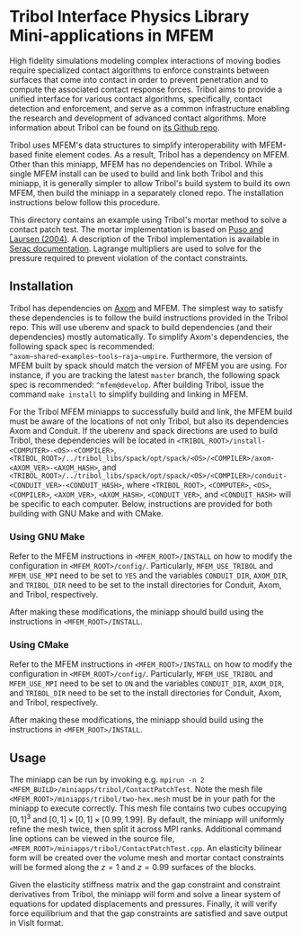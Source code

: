 # Tribol Interface Physics Library Mini-applications in MFEM

High fidelity simulations modeling complex interactions of moving bodies require
specialized contact algorithms to enforce constraints between surfaces that come
into contact in order to prevent penetration and to compute the associated
contact response forces. Tribol aims to provide a unified interface for various
contact algorithms, specifically, contact detection and enforcement, and serve
as a common infrastructure enabling the research and development of advanced
contact algorithms. More information about Tribol can be found on [its Github
repo](https://github.com/LLNL/Tribol).

Tribol uses MFEM's data structures to simplify interoperability with MFEM-based
finite element codes.  As a result, Tribol has a dependency on MFEM.  Other than
this miniapp, MFEM has no dependencies on Tribol.  While a single MFEM install
can be used to build and link both Tribol and this miniapp, it is generally
simpler to allow Tribol's build system to build its own MFEM, then build the
miniapp in a separately cloned repo. The installation instructions below follow
this procedure.

This directory contains an example using Tribol's mortar method to solve a
contact patch test.  The mortar implementation is based on [Puso and Laursen
(2004)](https://doi.org/10.1016/j.cma.2003.10.010).  A description of the Tribol
implementation is available in [Serac
documentation](https://serac.readthedocs.io/en/latest/sphinx/theory_reference/solid.html#contact-mechanics).
Lagrange multipliers are used to solve for the pressure required to prevent
violation of the contact constraints.

## Installation

Tribol has dependencies on [Axom](https://github.com/LLNL/axom) and MFEM.  The
simplest way to satisfy these dependencies is to follow the build instructions
provided in the Tribol repo.  This will use uberenv and spack to build
dependencies (and their dependencies) mostly automatically.  To simplify Axom's
dependencies, the following spack spec is recommended: `^axom~shared~examples~tools~raja~umpire`.
Furthermore, the version of MFEM built by spack should match the version of MFEM
you are using.  For instance, if you are tracking the latest `master` branch,
the following spack spec is recommended: `^mfem@develop`.  After building
Tribol, issue the command `make install` to simplify building and linking in
MFEM.

For the Tribol MFEM miniapps to successfully build and link, the MFEM build must
be aware of the locations of not only Tribol, but also its dependencies Axom and
Conduit. If the uberenv and spack directions are used to build Tribol, these
dependencies will be located in
`<TRIBOL_ROOT>/install-<COMPUTER>-<OS>-<COMPILER>`,
`<TRIBOL_ROOT>/../tribol_libs/spack/opt/spack/<OS>/<COMPILER>/axom-<AXOM_VER>-<AXOM_HASH>`,
and
`<TRIBOL_ROOT>/../tribol_libs/spack/opt/spack/<OS>/<COMPILER>/conduit-<CONDUIT_VER>-<CONDUIT_HASH>`,
where `<TRIBOL_ROOT>`, `<COMPUTER>`, `<OS>`, `<COMPILER>`, `<AXOM_VER>`,
`<AXOM_HASH>`, `<CONDUIT_VER>`, and `<CONDUIT_HASH>` will be specific to each
computer. Below, instructions are provided for both building with GNU Make and
with CMake.

### Using GNU Make

Refer to the MFEM instructions in `<MFEM_ROOT>/INSTALL` on how to modify the
configuration in `<MFEM_ROOT>/config/`. Particularly, `MFEM_USE_TRIBOL` and
`MFEM_USE_MPI` need to be set to `YES` and the variables `CONDUIT_DIR`,
`AXOM_DIR`, and `TRIBOL_DIR` need to be set to the install directories for
Conduit, Axom, and Tribol, respectively.

After making these modifications, the miniapp should build using the
instructions in `<MFEM_ROOT>/INSTALL`.

### Using CMake

Refer to the MFEM instructions in `<MFEM_ROOT>/INSTALL` on how to modify the
configuration in `<MFEM_ROOT>/config/`. Particularly, `MFEM_USE_TRIBOL` and
`MFEM_USE_MPI` need to be set to `ON` and the variables `CONDUIT_DIR`,
`AXOM_DIR`, and `TRIBOL_DIR` need to be set to the install directories for
Conduit, Axom, and Tribol, respectively.

After making these modifications, the miniapp should build using the
instructions in `<MFEM_ROOT>/INSTALL`.

## Usage

The miniapp can be run by invoking e.g. `mpirun -n 2
<MFEM_BUILD>/miniapps/tribol/ContactPatchTest`. Note the mesh file
`<MFEM_ROOT>/miniapps/tribol/two-hex.mesh` must be in your path for the miniapp
to execute correctly. This mesh file contains two cubes occupying $[0,1]^3$ and
$[0,1] \times [0,1] \times [0.99,1.99]$. By default, the miniapp will uniformly
refine the mesh twice, then split it across MPI ranks. Additional command line
options can be viewed in the source file,
`<MFEM_ROOT>/miniapps/tribol/ContactPatchTest.cpp`. An elasticity bilinear form
will be created over the volume mesh and mortar contact constraints will be
formed along the $z=1$ and $z=0.99$ surfaces of the blocks.

Given the elasticity stiffness matrix and the gap constraint and constraint
derivatives from Tribol, the miniapp will form and solve a linear system of
equations for updated displacements and pressures. Finally, it will verify force
equilibrium and that the gap constraints are satisfied and save output in VisIt
format.